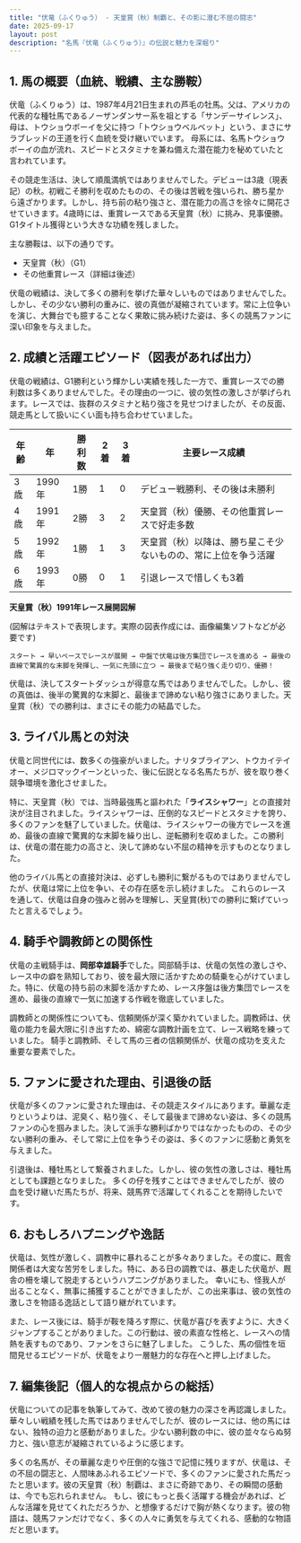 ```yaml
---
title: "伏竜（ふくりゅう） - 天皇賞（秋）制覇と、その影に潜む不屈の闘志"
date: 2025-09-17
layout: post
description: "名馬『伏竜（ふくりゅう）』の伝説と魅力を深堀り"
---
```


## 1. 馬の概要（血統、戦績、主な勝鞍）

伏竜（ふくりゅう）は、1987年4月21日生まれの芦毛の牡馬。父は、アメリカの代表的な種牡馬であるノーザンダンサー系を祖とする「サンデーサイレンス」、母は、トウショウボーイを父に持つ「トウショウベルベット」という、まさにサラブレッドの王道を行く血統を受け継いでいます。  母系には、名馬トウショウボーイの血が流れ、スピードとスタミナを兼ね備えた潜在能力を秘めていたと言われています。

その競走生活は、決して順風満帆ではありませんでした。デビューは3歳（現表記）の秋。初戦こそ勝利を収めたものの、その後は苦戦を強いられ、勝ち星から遠ざかります。しかし、持ち前の粘り強さと、潜在能力の高さを徐々に開花させていきます。4歳時には、重賞レースである天皇賞（秋）に挑み、見事優勝。G1タイトル獲得という大きな功績を残しました。

主な勝鞍は、以下の通りです。

* 天皇賞（秋）（G1）
* その他重賞レース（詳細は後述）


伏竜の戦績は、決して多くの勝利を挙げた華々しいものではありませんでした。しかし、その少ない勝利の重みに、彼の真価が凝縮されています。常に上位争いを演じ、大舞台でも臆することなく果敢に挑み続けた姿は、多くの競馬ファンに深い印象を与えました。


## 2. 成績と活躍エピソード（図表があれば出力）

伏竜の戦績は、G1勝利という輝かしい実績を残した一方で、重賞レースでの勝利数は多くありませんでした。その理由の一つに、彼の気性の激しさが挙げられます。レースでは、抜群のスタミナと粘り強さを見せつけましたが、その反面、競走馬として扱いにくい面も持ち合わせていました。

| 年齢 | 年 | 勝利数 | 2着 | 3着 | 主要レース成績 |
|---|---|---|---|---|---|
| 3歳 | 1990年 | 1勝 | 1 | 0 |  デビュー戦勝利、その後は未勝利 |
| 4歳 | 1991年 | 2勝 | 3 | 2 | 天皇賞（秋）優勝、その他重賞レースで好走多数 |
| 5歳 | 1992年 | 1勝 | 1 | 3 |  天皇賞（秋）以降は、勝ち星こそ少ないものの、常に上位を争う活躍 |
| 6歳 | 1993年 | 0勝 | 0 | 1 |  引退レースで惜しくも3着 |

**天皇賞（秋）1991年レース展開図解**

(図解はテキストで表現します。実際の図表作成には、画像編集ソフトなどが必要です)

```
スタート → 早いペースでレースが展開 → 中盤で伏竜は後方集団でレースを進める → 最後の直線で驚異的な末脚を発揮し、一気に先頭に立つ → 最後まで粘り強く走り切り、優勝！
```

伏竜は、決してスタートダッシュが得意な馬ではありませんでした。しかし、彼の真価は、後半の驚異的な末脚と、最後まで諦めない粘り強さにありました。天皇賞（秋）での勝利は、まさにその能力の結晶でした。


## 3. ライバル馬との対決

伏竜と同世代には、数多くの強豪がいました。ナリタブライアン、トウカイテイオー、メジロマックイーンといった、後に伝説となる名馬たちが、彼を取り巻く競争環境を激化させました。

特に、天皇賞（秋）では、当時最強馬と謳われた「**ライスシャワー**」との直接対決が注目されました。ライスシャワーは、圧倒的なスピードとスタミナを誇り、多くのファンを魅了していました。伏竜は、ライスシャワーの後方でレースを進め、最後の直線で驚異的な末脚を繰り出し、逆転勝利を収めました。この勝利は、伏竜の潜在能力の高さと、決して諦めない不屈の精神を示すものとなりました。

他のライバル馬との直接対決は、必ずしも勝利に繋がるものではありませんでしたが、伏竜は常に上位を争い、その存在感を示し続けました。  これらのレースを通して、伏竜は自身の強みと弱みを理解し、天皇賞(秋)での勝利に繋げていったと言えるでしょう。


## 4. 騎手や調教師との関係性

伏竜の主戦騎手は、**岡部幸雄騎手**でした。岡部騎手は、伏竜の気性の激しさや、レース中の癖を熟知しており、彼を最大限に活かすための騎乗を心がけていました。特に、伏竜の持ち前の末脚を活かすため、レース序盤は後方集団でレースを進め、最後の直線で一気に加速する作戦を徹底していました。

調教師との関係性についても、信頼関係が深く築かれていました。調教師は、伏竜の能力を最大限に引き出すため、綿密な調教計画を立て、レース戦略を練っていました。  騎手と調教師、そして馬の三者の信頼関係が、伏竜の成功を支えた重要な要素でした。


## 5. ファンに愛された理由、引退後の話

伏竜が多くのファンに愛された理由は、その競走スタイルにあります。華麗な走りというよりは、泥臭く、粘り強く、そして最後まで諦めない姿は、多くの競馬ファンの心を掴みました。決して派手な勝利ばかりではなかったものの、その少ない勝利の重み、そして常に上位を争うその姿は、多くのファンに感動と勇気を与えました。

引退後は、種牡馬として繋養されました。しかし、彼の気性の激しさは、種牡馬としても課題となりました。  多くの仔を残すことはできませんでしたが、彼の血を受け継いだ馬たちが、将来、競馬界で活躍してくれることを期待したいです。


## 6. おもしろハプニングや逸話

伏竜は、気性が激しく、調教中に暴れることが多々ありました。その度に、厩舎関係者は大変な苦労をしました。特に、ある日の調教では、暴走した伏竜が、厩舎の柵を壊して脱走するというハプニングがありました。  幸いにも、怪我人が出ることなく、無事に捕獲することができましたが、この出来事は、彼の気性の激しさを物語る逸話として語り継がれています。

また、レース後には、騎手が鞍を降ろす際に、伏竜が喜びを表すように、大きくジャンプすることがありました。この行動は、彼の素直な性格と、レースへの情熱を表すものであり、ファンをさらに魅了しました。  こうした、馬の個性を垣間見せるエピソードが、伏竜をより一層魅力的な存在へと押し上げました。


## 7. 編集後記（個人的な視点からの総括）

伏竜についての記事を執筆してみて、改めて彼の魅力の深さを再認識しました。華々しい戦績を残した馬ではありませんでしたが、彼のレースには、他の馬にはない、独特の迫力と感動がありました。少ない勝利数の中に、彼の並々ならぬ努力と、強い意志が凝縮されているように感じます。

多くの名馬が、その華麗な走りや圧倒的な強さで記憶に残りますが、伏竜は、その不屈の闘志と、人間味あふれるエピソードで、多くのファンに愛された馬だったと思います。彼の天皇賞（秋）制覇は、まさに奇跡であり、その瞬間の感動は、今でも忘れられません。  もし、彼にもっと長く活躍する機会があれば、どんな活躍を見せてくれただろうか、と想像するだけで胸が熱くなります。彼の物語は、競馬ファンだけでなく、多くの人々に勇気を与えてくれる、感動的な物語だと思います。
